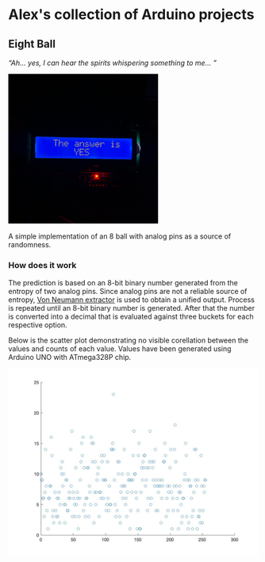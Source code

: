 # Alex's collection of Arduino projects

## Eight Ball

*“Ah... yes, I can hear the spirits whispering something to me... ”*

<img src="assets/8ball.jpg" width=60%>

A simple implementation of an 8 ball with analog pins as a source of randomness.

### How does it work

The prediction is based on an 8-bit binary number generated from the entropy of two analog pins. Since analog pins are not a reliable source of entropy, [Von Neumann extractor](https://en.wikipedia.org/wiki/Randomness_extractor) is used to obtain a unified output. Process is repeated until an 8-bit binary number is generated. After that the number is converted into a decimal that is evaluated against three buckets for each respective option.

Below is the scatter plot demonstrating no visible corellation between the values and counts of each value. Values have been generated using Arduino UNO with ATmega328P chip.

<img src="assets/figure1.jpg">
